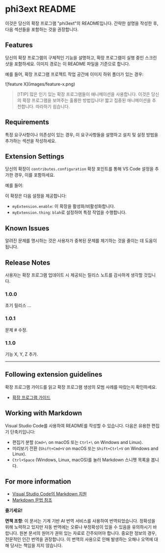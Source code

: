 # phi3ext README

이것은 당신의 확장 프로그램 "phi3ext"의 README입니다. 간략한 설명을 작성한 후, 다음 섹션들을 포함하는 것을 권장합니다.

## Features

당신의 확장 프로그램의 구체적인 기능을 설명하고, 확장 프로그램이 실행 중인 스크린샷을 포함하세요. 이미지 경로는 이 README 파일을 기준으로 합니다.

예를 들어, 확장 프로그램 프로젝트 작업 공간에 이미지 하위 폴더가 있는 경우:

\!\[feature X\]\(images/feature-x.png\)

> [!TIP] 많은 인기 있는 확장 프로그램들이 애니메이션을 사용합니다. 이것은 당신의 확장 프로그램을 보여주는 훌륭한 방법입니다! 짧고 집중된 애니메이션을 추천합니다. 따라하기 쉽습니다.

## Requirements

특정 요구사항이나 의존성이 있는 경우, 이 요구사항들을 설명하고 설치 및 설정 방법을 추가하는 섹션을 작성하세요.

## Extension Settings

당신의 확장이 `contributes.configuration` 확장 포인트를 통해 VS Code 설정을 추가한 경우, 이를 포함하세요.

예를 들어:

이 확장은 다음 설정을 제공합니다:

* `myExtension.enable`: 이 확장을 활성화/비활성화합니다.
* `myExtension.thing`: `blah`로 설정하여 특정 작업을 수행합니다.

## Known Issues

알려진 문제를 명시하는 것은 사용자가 중복된 문제를 제기하는 것을 줄이는 데 도움이 됩니다.

## Release Notes

사용자는 확장 프로그램 업데이트 시 제공되는 릴리스 노트를 감사하게 생각할 것입니다.

### 1.0.0

초기 릴리스 ...

### 1.0.1

문제 # 수정.

### 1.1.0

기능 X, Y, Z 추가.

---

## Following extension guidelines

확장 프로그램 가이드를 읽고 확장 프로그램 생성의 모범 사례를 따랐는지 확인하세요.

* [확장 프로그램 가이드](https://code.visualstudio.com/api/references/extension-guidelines?WT.mc_id=aiml-137032-kinfeylo)

## Working with Markdown

Visual Studio Code를 사용하여 README를 작성할 수 있습니다. 다음은 유용한 편집기 단축키입니다:

* 편집기 분할 (`Cmd+\` on macOS 또는 `Ctrl+\` on Windows and Linux).
* 미리보기 전환 (`Shift+Cmd+V` on macOS 또는 `Shift+Ctrl+V` on Windows and Linux).
* `Ctrl+Space` (Windows, Linux, macOS)를 눌러 Markdown 스니펫 목록을 봅니다.

## For more information

* [Visual Studio Code의 Markdown 지원](http://code.visualstudio.com/docs/languages/markdown?WT.mc_id=aiml-137032-kinfeylo)
* [Markdown 문법 참조](https://help.github.com/articles/markdown-basics/)

**즐기세요!**

**면책 조항**:
이 문서는 기계 기반 AI 번역 서비스를 사용하여 번역되었습니다. 정확성을 위해 노력하고 있지만 자동 번역에는 오류나 부정확성이 있을 수 있음을 유의하시기 바랍니다. 원본 문서의 원어가 권위 있는 자료로 간주되어야 합니다. 중요한 정보의 경우, 전문적인 인간 번역을 권장합니다. 이 번역의 사용으로 인해 발생하는 오해나 오역에 대해 당사는 책임을 지지 않습니다.